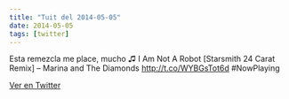```yaml
---
title: "Tuit del 2014-05-05"
date: 2014-05-05
tags: [twitter]
---
```


Esta remezcla me place, mucho ♫ I Am Not A Robot [Starsmith 24 Carat Remix] – Marina and The Diamonds http://t.co/WYBGsTot6d #NowPlaying



[Ver en Twitter](https://twitter.com/i/web/status/463240449017520128)
